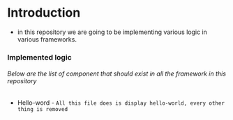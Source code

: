 # Introduction
- in this repository we are going to be implementing various logic in various frameworks.

### Implemented logic
###### Below are the list of component that should exist in all the framework in this repository
- Hello-word - `All this file does is display hello-world, every other thing is removed`